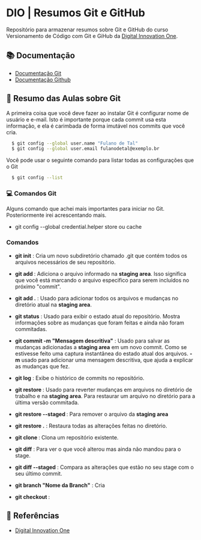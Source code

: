 # DIO | Resumos Git e GitHub

Repositório para armazenar resumos sobre Git e GitHub do curso Versionamento de Código com Git e GiHub da [Digital Innovation One](https://www.dio.me/).

## 📚 Documentação
- [Documentação Git](https://git-scm.com/doc)
- [Documentação Github](https://docs.github.com/)


## 📄 Resumo das Aulas sobre Git

A primeira coisa que você deve fazer ao instalar Git é configurar nome de usuário e e-mail. Isto é importante porque cada commit usa esta informação, e ela é carimbada de forma imutável nos commits que você cria.

```bash
  $ git config --global user.name "Fulano de Tal"
  $ git config --global user.email fulanodetal@exemplo.br
```

Você pode usar o seguinte comando para listar todas as configurações que o Git
```bash
  $ git config --list
```

### 💻 Comandos Git

Alguns comando que achei mais importantes para iniciar no Git. Posteriormente irei acrescentando mais.

- git config --global credential.helper store ou cache

### Comandos
- **git init** : Cria um novo subdiretório chamado .git que contém todos os arquivos necessários de seu repositório.
- **git add <Arquivo>** : Adiciona o arquivo informado na **staging area**. Isso significa que você está marcando o arquivo especifico para serem incluídos no próximo "commit".
- **git add .** : Usado para adicionar todos os arquivos e mudanças no diretório atual na **staging area**.
- **git status** : Usado para exibir o estado atual do repositório. Mostra informações sobre as mudanças que foram feitas e ainda não foram commitadas.
- **git commit -m "Mensagem descritiva"** : Usado para salvar as mudanças adicionadas a **staging area** em um novo commit. Como se estivesse feito uma captura instantânea do estado atual dos arquivos. **-m** usado para adicionar uma mensagem descritiva, que ajuda a explicar as mudanças que fez.
- **git log** : Exibe o histórico de commits no repositório.
- **git restore <arquivo>** : Usado para reverter mudanças em arquivos no diretório de trabalho e na **staging area**. Para restaurar um arquivo no diretório para a última versão commitada.
- **git restore --staged <arquivo>** : Para remover o arquivo da **staging area**
- **git restore .** : Restaura todas as alterações feitas no diretório.


- **git clone <URL>** : Clona um repositório existente.
- **git diff** : Para ver o que você alterou mas ainda não mandou para o stage.
- **git diff --staged** : Compara as alterações que estão no seu stage com o seu último commit.
- **git branch "Nome da Branch"** : Cria
- **git checkout <Branch>** :

## 🔎 Referências

- [Digital Innovation One](https://www.dio.me/)
